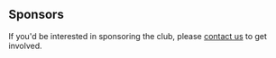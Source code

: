 ## Sponsors

<Profile name='University of Oxford' links="Apply for a grant,https://www.ox.ac.uk/students/life/clubs/clubs/registered-clubs/club-grants?wssl=1\nTT'17\nHT'20" description='The Clubs Committee of the University of Oxford Administration Staff meets termly to decide on the award of small sums to registered non-sports clubs to support their activities. The qualifying eligibility falls under special purpose grants and loans, to larger non-sports clubs that are long-established (continuously registered for at least five years with a membership of at least 30 for the entire period).\nOUCC was awarded a grant for the Hilary Term of 2020.' thumbnail='oxford.png' />

<Profile name='Jane Street' links="Join Jane Street,https://www.janestreet.com/join-jane-street/\nHT'20" description='Jane Street is a quantitative trading firm and global liquidity provider. Our trading is based on mathematical modeling and strategies and we use innovative technology, a scientific approach, and a deep understanding of markets to stay successful. With over 1000 employees in our New York, London, Amsterdam, and Hong Kong offices, that’s a lot of ideas. Our next great idea could come from you; what will you come up with?' thumbnail='jane_street_logo.svg' />

If you'd be interested in sponsoring the club, please [contact us](/contact) to get involved.